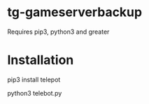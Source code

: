 # tg-gameserverbackup

Requires pip3, python3 and greater

# Installation
pip3 install telepot

python3 telebot.py

